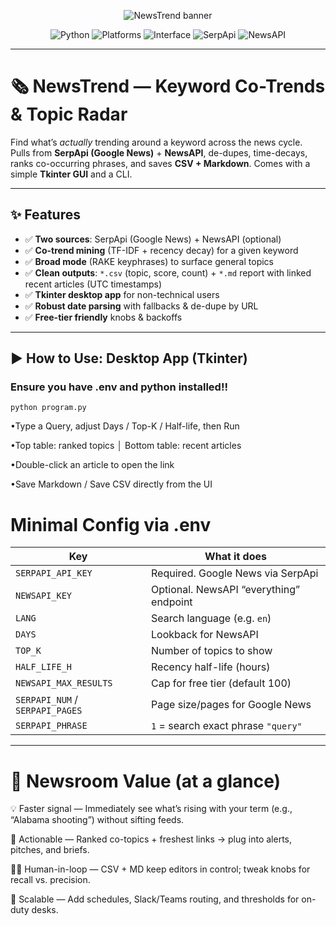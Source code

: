 <p align="center">
  <img src="https://img.shields.io/badge/NewsTrend-Keyword%20Co--Trends%20%26%20Topic%20Radar-111111?style=for-the-badge&labelColor=111111&color=0ea5e9" alt="NewsTrend banner">
</p>

<p align="center">
  <img alt="Python" src="https://img.shields.io/badge/Python-3.9%2B-3776ab?style=for-the-badge&logo=python&logoColor=white">
  <img alt="Platforms" src="https://img.shields.io/badge/Platforms-Windows%20%7C%20macOS%20%7C%20Linux-4b5563?style=for-the-badge">
  <img alt="Interface" src="https://img.shields.io/badge/Interface-CLI%20%26%20Tkinter%20GUI-8b5cf6?style=for-the-badge">
  <img alt="SerpApi" src="https://img.shields.io/badge/API-SerpApi-22c55e?style=for-the-badge">
  <img alt="NewsAPI" src="https://img.shields.io/badge/API-NewsAPI-f59e0b?style=for-the-badge">
</p>

---

# 🗞️ NewsTrend — Keyword Co-Trends & Topic Radar

Find what’s *actually* trending around a keyword across the news cycle.  
Pulls from **SerpApi (Google News)** + **NewsAPI**, de-dupes, time-decays, ranks co-occurring phrases, and saves **CSV + Markdown**. Comes with a simple **Tkinter GUI** and a CLI.

---

## ✨ Features

- ✅ **Two sources**: SerpApi (Google News) + NewsAPI (optional)
- ✅ **Co-trend mining** (TF-IDF + recency decay) for a given keyword
- ✅ **Broad mode** (RAKE keyphrases) to surface general topics
- ✅ **Clean outputs**: `*.csv` (topic, score, count) + `*.md` report with linked recent articles (UTC timestamps)
- ✅ **Tkinter desktop app** for non-technical users
- ✅ **Robust date parsing** with fallbacks & de-dupe by URL
- ✅ **Free-tier friendly** knobs & backoffs

---

## ▶️ How to Use: Desktop App (Tkinter)
### Ensure you have .env and python installed!!

`python program.py`

•Type a Query, adjust Days / Top-K / Half-life, then Run

•Top table: ranked topics │ Bottom table: recent articles

•Double-click an article to open the link

•Save Markdown / Save CSV directly from the UI

# Minimal Config via .env
| Key                             | What it does                            |
| ------------------------------- | --------------------------------------- |
| `SERPAPI_API_KEY`               | Required. Google News via SerpApi       |
| `NEWSAPI_KEY`                   | Optional. NewsAPI “everything” endpoint |
| `LANG`                          | Search language (e.g. `en`)             |
| `DAYS`                          | Lookback for NewsAPI                    |
| `TOP_K`                         | Number of topics to show                |
| `HALF_LIFE_H`                   | Recency half-life (hours)               |
| `NEWSAPI_MAX_RESULTS`           | Cap for free tier (default 100)         |
| `SERPAPI_NUM` / `SERPAPI_PAGES` | Page size/pages for Google News         |
| `SERPAPI_PHRASE`                | `1` = search exact phrase `"query"`     |

---

# 🧭 Newsroom Value (at a glance)
💡 Faster signal — Immediately see what’s rising with your term (e.g., “Alabama shooting”) without sifting feeds.

🧱 Actionable — Ranked co-topics + freshest links → plug into alerts, pitches, and briefs.

🧑‍💻 Human-in-loop — CSV + MD keep editors in control; tweak knobs for recall vs. precision.

🔌 Scalable — Add schedules, Slack/Teams routing, and thresholds for on-duty desks.
